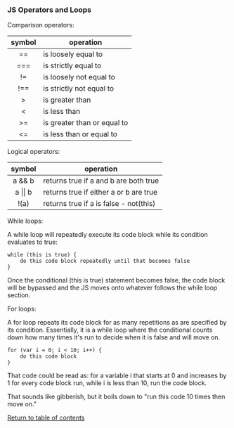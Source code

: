 ### JS Operators and Loops

Comparison operators:

symbol | operation
:---: | ---
== | is loosely equal to
=== | is strictly equal to
!= | is loosely not equal to
!== | is strictly not equal to
> | is greater than
< | is less than
>= | is greater than or equal to
<= | is less than or equal to

Logical operators:

symbol | operation
:---: | ---
a && b| returns true if a and b are both true
a &#124;&#124; b | returns true if either a or b are true
!(a) | returns true if a is false - not(this)

While loops:

A while loop will repeatedly execute its code block while its condition evaluates to true:

```
while (this is true) {
    do this code block repeatedly until that becomes false
}
```

Once the conditional (this is true) statement becomes false, the code block will be bypassed and the JS moves onto whatever follows the while loop section.

For loops:

A for loop repeats its code block for as many repetitions as are specified by its condition. Essentially, it is a while loop where the conditional counts down how many times it's run to decide when it is false and will move on.

```
for (var i = 0; i < 10; i++) {
    do this code block
}
```

That code could be read as: for a variable i that starts at 0 and increases by 1 for every code block run, while i is less than 10, run the code block.

That sounds like gibberish, but it boils down to "run this code 10 times then move on."

[Return to table of contents](README.md)